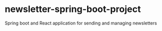 # newsletter-spring-boot-project
Spring boot and React application for sending and managing newsletters
